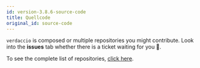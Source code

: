 ```yaml
---
id: version-3.8.6-source-code
title: Quellcode
original_id: source-code
---
```


`verdaccio` is composed or multiple repositories you might contribute. Look into the **issues** tab whether there is a ticket waiting for you 🤠.

To see the complete list of repositories, [click here](https://github.com/verdaccio/verdaccio/wiki/Repositories).